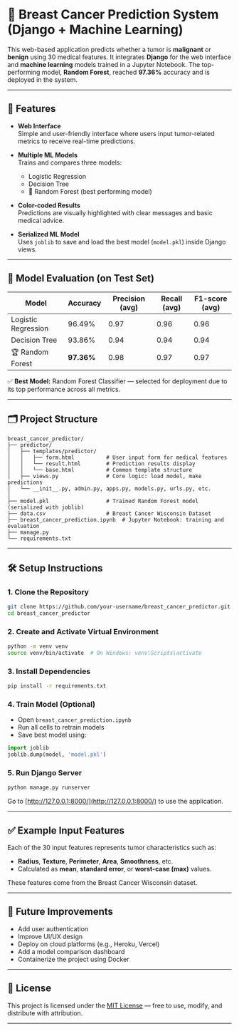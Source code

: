# 🧬 Breast Cancer Prediction System (Django + Machine Learning)

This web-based application predicts whether a tumor is **malignant** or **benign** using 30 medical features. It integrates **Django** for the web interface and **machine learning** models trained in a Jupyter Notebook. The top-performing model, **Random Forest**, reached **97.36%** accuracy and is deployed in the system.

---

## 🚀 Features

- **Web Interface**  
  Simple and user-friendly interface where users input tumor-related metrics to receive real-time predictions.

- **Multiple ML Models**  
  Trains and compares three models:
  - Logistic Regression  
  - Decision Tree  
  - 🌟 Random Forest (best performing model)

- **Color-coded Results**  
  Predictions are visually highlighted with clear messages and basic medical advice.

- **Serialized ML Model**  
  Uses `joblib` to save and load the best model (`model.pkl`) inside Django views.

---

## 🧠 Model Evaluation (on Test Set)

| Model                | Accuracy   | Precision (avg) | Recall (avg) | F1-score (avg) |
|---------------------|------------|-----------------|--------------|----------------|
| Logistic Regression | 96.49%     | 0.97            | 0.96         | 0.96           |
| Decision Tree       | 93.86%     | 0.94            | 0.94         | 0.94           |
| 🏆 Random Forest     | **97.36%** | 0.98            | 0.97         | 0.97           |

✅ **Best Model:** Random Forest Classifier — selected for deployment due to its top performance across all metrics.

---

## 🗂️ Project Structure

```
breast_cancer_predictor/
├── predictor/
│   ├── templates/predictor/
│   │   ├── form.html          # User input form for medical features
│   │   └── result.html        # Prediction results display
│   │   └── base.html          # Common template structure
│   ├── views.py               # Core logic: load model, make predictions
│   └── __init__.py, admin.py, apps.py, models.py, urls.py, etc.
│
├── model.pkl                  # Trained Random Forest model (serialized with joblib)
├── data.csv                   # Breast Cancer Wisconsin Dataset
├── breast_cancer_prediction.ipynb  # Jupyter Notebook: training and evaluation
├── manage.py
└── requirements.txt
```

---

## 🛠️ Setup Instructions

### 1. Clone the Repository

```bash
git clone https://github.com/your-username/breast_cancer_predictor.git
cd breast_cancer_predictor
```

### 2. Create and Activate Virtual Environment

```bash
python -m venv venv
source venv/bin/activate  # On Windows: venv\Scripts\activate
```

### 3. Install Dependencies

```bash
pip install -r requirements.txt
```

### 4. Train Model (Optional)

- Open `breast_cancer_prediction.ipynb`
- Run all cells to retrain models
- Save best model using:

```python
import joblib
joblib.dump(model, 'model.pkl')
```

### 5. Run Django Server

```bash
python manage.py runserver
```

Go to [http://127.0.0.1:8000/](http://127.0.0.1:8000/) to use the application.

---

## ✅ Example Input Features

Each of the 30 input features represents tumor characteristics such as:

- **Radius**, **Texture**, **Perimeter**, **Area**, **Smoothness**, etc.
- Calculated as **mean**, **standard error**, or **worst-case (max)** values.

These features come from the Breast Cancer Wisconsin dataset.

---

## 📌 Future Improvements

- Add user authentication
- Improve UI/UX design
- Deploy on cloud platforms (e.g., Heroku, Vercel)
- Add a model comparison dashboard
- Containerize the project using Docker

---

## 📜 License

This project is licensed under the [MIT License](https://opensource.org/licenses/MIT) — free to use, modify, and distribute with attribution.

---

